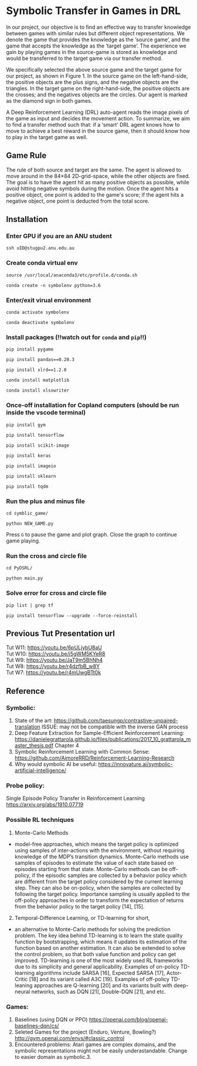 # Symbolic Transfer in Games in DRL

 
In our project, our objective is to find an effective way to transfer knowledge between games with similar rules but different object representations. We denote the game that provides the knowledge as the ‘source game’, and the game that accepts the knowledge as the ‘target game’. The experience we gain by playing games in the source-game is stored as knowledge and would be transferred to the target game via our transfer method. 

We specifically selected the above source game and the target game for our project, as shown in Figure 1. In the source game on the left-hand-side, the positive objects are the plus signs, and the negative objects are the triangles. In the target game on the right-hand-side, the positive objects are the crosses; and the negatives objects are the circles. Our agent is marked as the diamond sign in both games. 

A Deep Reinforcement Learning (DRL) auto-agent reads the image pixels of the game as input and decides the movement action. To summarize, we aim to find a transfer method such that: if a ‘smart’ DRL agent knows how to move to achieve a best reward in the source game, then it should know how to play in the target game as well. 

## Game Rule
The rule of both source and target are the same. The agent is allowed to move around in the 84×84 2D-grid-space, while the other objects are fixed. The goal is to have the agent hit as many positive objects as possible, while avoid hitting negative symbols during the motion. Once the agent hits a positive object, one point is added to the game's score; if the agent hits a negative object, one point is deducted from the total score.  

## Installation

### Enter GPU if you are an ANU student
```
ssh uID@stugpu2.anu.edu.au
```
### Create conda virtual env
```
source /usr/local/anaconda3/etc/profile.d/conda.sh

conda create -n symbolenv python=3.6
```

### Enter/exit virual environment
```
conda activate symbolenv

conda deactivate symbolenv
```

### Install packages (!!watch out for `conda` and `pip`!!)
```
pip install pygame

pip install pandas==0.20.3

pip install xlrd==1.2.0

conda install matplotlib

conda install xlsxwriter
```

### Once-off installation for Copland computers (should be run inside the vscode terminal)
```
pip install gym

pip install tensorflow 

pip install scikit-image

pip install keras

pip install imageio

pip install sklearn

pip install tqdm
```
### Run the plus and minus file
```
cd symblic_game/

python NEW_GAME.py
```
Press `G` to pause the game and plot graph. Close the graph to continue game playing.

### Run the cross and circle file
```
cd PyDSRL/

python main.py
```
### Solve error for cross and circle file
```
pip list | grep tf

pip install tensorflow --upgrade --force-reinstall
```

## Previous Tut Presentation url
Tut W11: https://youtu.be/6pULjybU8aU<br>
Tut W10: https://youtu.be/i5gWM5KYeR8<br>
Tut W9: https://youtu.be/JaT9m5BhNh4<br>
Tut W8: https://youtu.be/r4dzfbB_w8Y<br>
Tut W7: https://youtu.be/r4mUwgBTt0k

## Reference
### Symbolic: 
1. State of the art: https://github.com/taesungp/contrastive-unpaired-translation ISSUE: may not be compatible with the inverse GAN process<br>
2. Deep Feature Extraction for Sample-Efficient Reinforcement Learning: https://danielegrattarola.github.io/files/publications/2017_10_grattarola_master_thesis.pdf Chapter 4 <br>
3. Symbolic Reinforcement Learning with Common Sense: https://github.com/AimoreRRD/Reinforcement-Learning-Research
4. Why would symbolic AI be useful: https://innovature.ai/symbolic-artificial-intelligence/

### Probe policy:
Single Episode Policy Transfer in Reinforcement Learning
https://arxiv.org/abs/1910.07719

### Possible RL techniques
1. Monte-Carlo Methods 
- model-free approaches, which means the target policy is optimized using samples of inter-actions with the environment, without requiring knowledge of the MDP’s transition dynamics. Monte-Carlo methods use samples of episodes to estimate the value of each state based on episodes starting from that state. Monte-Carlo methods can be off-policy, if the episodic samples are collected by a behavior policy which are different from the target policy considered by the current learning step. They can also be on-policy, when the samples are collected by following the target policy. Importance sampling is usually applied to the off-policy approaches in order to transform the expectation of returns from the behavior policy to the target policy [14], [15].
2. Temporal-Difference Learning, or TD-learning for short,
- an alternative to Monte-Carlo methods for solving the prediction problem. The key idea behind TD-learning is to learn the state quality function by bootstrapping, which means it updates its estimation of the function based on another estimation. It can also be extended to solve the control problem, so that both value function and policy can get improved. TD-learning is one of the most widely used RL frameworks due to its simplicity and general applicability.
Examples of on-policy TD-learning algorithms include SARSA [16], Expected SARSA [17], Actor-Critic [18] and its variant called A3C [19]. Examples of off-policy TD-leaning approaches are Q-learning [20] and its variants built with deep-neural networks, such as DQN [21], Double-DQN [21], and etc.

### Games: <br> 
1. Baselines (using DQN or PPO) https://openai.com/blog/openai-baselines-dqn/cs/
2. Seleted Games for the project (Enduro, Venture, Bowling?) http://gym.openai.com/envs/#classic_control <br>
3. Encountered problems: Atari games are complex domains, and the symbolic representations might not be easily underastandable. Change to easier domain as symbolic.3.


